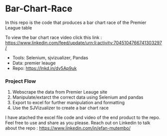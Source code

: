 # Bar-Chart-Race
In this repo is the code that produces a bar chart race of the Premier League table

To view the bar chart race video click this link : https://www.linkedin.com/feed/update/urn:li:activity:7045104766741303297/

- Tools: Selenium, sjvizualizer, Pandas
- Data: premier leauge
- Repo: https://lnkd.in/dv5Ap9uk

### Project Flow

1. Webscrape the data from Premier Leauge site
2. Manipulate/extarct the correct data using Selenium and pandas
3. Export to excel for further manipulation and formatting
4. Use the SJVizualizer to create a bar chart race


I have atached the excel file code and video of the end product to the repo. Feel free to use and share as you please.
Reach out on Linkedin to talk about the repo : https://www.linkedin.com/in/efan-mutembo/
